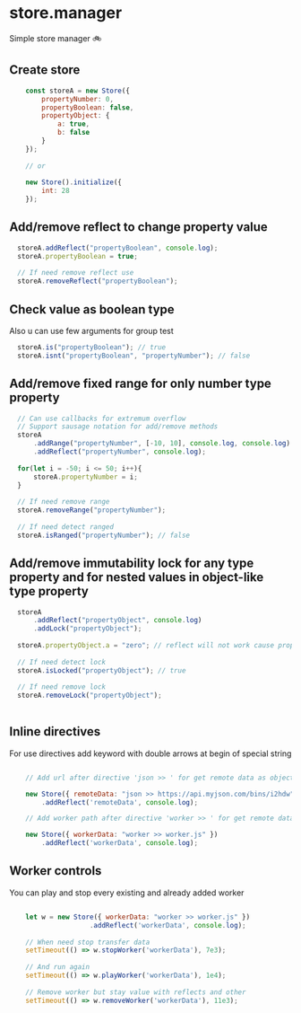 # store.manager
Simple store manager 🚲

## Create store

```javascript
    const storeA = new Store({
        propertyNumber: 0,
        propertyBoolean: false,
        propertyObject: {
            a: true,
            b: false
        }
    });
    
    // or 
    
    new Store().initialize({
        int: 28
    });
```

## Add/remove reflect to change property value

```javascript
  storeA.addReflect("propertyBoolean", console.log);
  storeA.propertyBoolean = true;
  
  // If need remove reflect use
  storeA.removeReflect("propertyBoolean");
```

## Check value as boolean type

Also u can use few arguments for group test

```javascript 
  storeA.is("propertyBoolean"); // true
  storeA.isnt("propertyBoolean", "propertyNumber"); // false
```

## Add/remove fixed range for only number type property

```javascript
  // Can use callbacks for extremum overflow
  // Support sausage notation for add/remove methods
  storeA
      .addRange("propertyNumber", [-10, 10], console.log, console.log)
      .addReflect("propertyNumber", console.log);
  
  for(let i = -50; i <= 50; i++){
      storeA.propertyNumber = i;
  }
  
  // If need remove range
  storeA.removeRange("propertyNumber"); 
  
  // If need detect ranged
  storeA.isRanged("propertyNumber"); // false
```

## Add/remove immutability lock for any type property and for nested values in object-like type property

```javascript
  storeA
      .addReflect("propertyObject", console.log)
      .addLock("propertyObject");
  
  storeA.propertyObject.a = "zero"; // reflect will not work cause property locked
  
  // If need detect lock
  storeA.isLocked("propertyObject"); // true
  
  // If need remove lock
  storeA.removeLock("propertyObject"); 
  
```

## Inline directives

For use directives add keyword with double arrows at begin of special string


```javascript

    // Add url after directive 'json >> ' for get remote data as object

    new Store({ remoteData: "json >> https://api.myjson.com/bins/i2hdw" })
        .addReflect('remoteData', console.log);

    // Add worker path after directive 'worker >> ' for get remote data from worker

    new Store({ workerData: "worker >> worker.js" })
        .addReflect('workerData', console.log);

```

## Worker controls

You can play and stop every existing and already added worker

```javascript

    let w = new Store({ workerData: "worker >> worker.js" })
                    .addReflect('workerData', console.log);
    
    // When need stop transfer data
    setTimeout(() => w.stopWorker('workerData'), 7e3);
    
    // And run again
    setTimeout(() => w.playWorker('workerData'), 1e4);
    
    // Remove worker but stay value with reflects and other
    setTimeout(() => w.removeWorker('workerData'), 11e3);

```